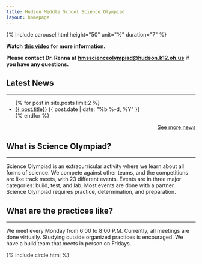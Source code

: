 ```yaml
---
title: Hudson Middle School Science Olympiad
layout: homepage
---
```


{% include carousel.html height="50" unit="%" duration="7" %}

**Watch** [**this video**](https://youtu.be/Y19-EAbRHOI "Science Olympiad video") **for more information.**

**Please contact Dr. Renna at** [**hmsscienceolympiad@hudson.k12.oh.us**](mailto:hmsscienceolympiad@hudson.k12.oh.us "hmsscienceolympiad@hudson.k12.oh.us") **if you have any questions.**

## Latest News

<hr /> <ul class="myposts"> {% for post in site.posts limit:2 %} <li><a href="{{ post.url }}">{{ post.title}}</a> <span class="postDate">{{ post.date | date: "%b %-d, %Y" }}</span> </li> {% endfor %} </ul> <p style="text-align: right;"><a href="https://hmsscioly.js.org/blog"> See more news </a></p>

## What is Science Olympiad?

<hr />
Science Olympiad is an extracurricular activity where we learn about all forms of science. We compete against other teams, and the competitions are like track meets, with 23 different events. Events are in three major categories: build, test, and lab. Most events are done with a partner. Science Olympiad requires practice, determination, and preparation.

## What are the practices like?

<hr />
We meet every Monday from 6:00 to 8:00 P.M. Currently, all meetings are done virtually.  Studying outside organized practices is encouraged. We have a build team that meets in person on Fridays.

{% include circle.html %}